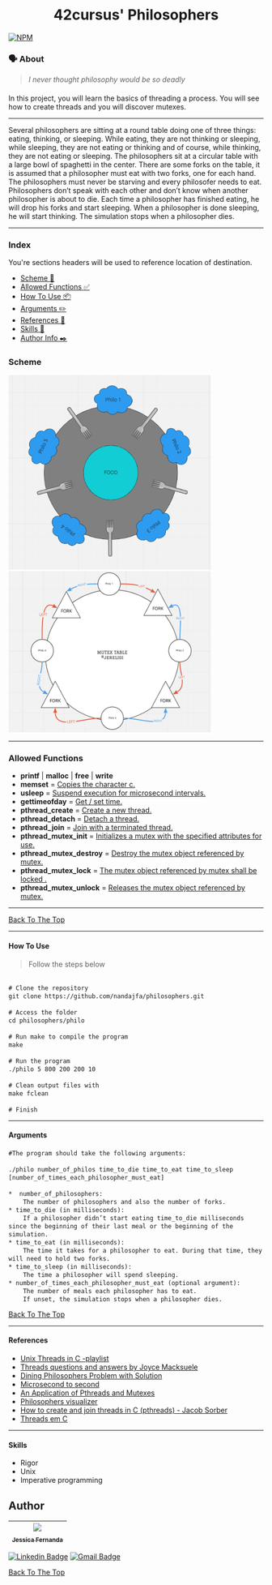 <h1 align="center">
	42cursus' Philosophers
 </h1>
 
  [![NPM](https://img.shields.io/npm/l/react)](https://github.com/nandajfa/philo/blob/main/LICENSE)
 
 
 ### 🗣️ About

> _I never thought philosophy would be so deadly_

#### 

In this project, you will learn the basics of threading a process. You will see how to create threads and you will discover mutexes.

---

Several philosophers are sitting at a round table doing one of three things: eating, thinking, or sleeping. While eating, they are not thinking or sleeping, while sleeping, they are not eating or thinking and of course, while thinking, they are not eating or sleeping. The philosophers sit at a circular table with a large bowl of spaghetti in the center. There are some forks on the table, it is assumed that a philosopher must eat with two forks, one for each hand. The philosophers must never be starving and every philosofer needs to eat. Philosophers don’t speak with each other and don’t know when another philosopher is about to die. Each time a philosopher has finished eating, he will drop his forks and start sleeping. When a philosopher is done sleeping, he will start thinking. The simulation stops when a philosopher dies.

---

### Index

You're sections headers will be used to reference location of destination.

- [Scheme :twisted_rightwards_arrows:](#scheme)
- [Allowed Functions :white_check_mark:](#allowed-functions)
- [How To Use 📦](#how-to-use)
- [Arguments ✏️](#arguments)
- [References 📌](#references)
- [Skills 📄](#skills)
- [Author Info  ✒️](#author)

### Scheme

<img src="img/philo.PNG" width="400">
<img src="img/cp71.png" width="400">

---

### Allowed Functions

- **printf** | **malloc** | **free** | **write**
- **memset** = [Copies the character c.](https://www.tutorialspoint.com/c_standard_library/c_function_memset.htm)
- **usleep** = [Suspend execution for microsecond intervals.](https://man7.org/linux/man-pages/man3/usleep.3.html)
- **gettimeofday** = [Get / set time.](https://man7.org/linux/man-pages/man2/gettimeofday.2.html)
- **pthread_create** = [Create a new thread.](https://man7.org/linux/man-pages/man3/pthread_create.3.html)
- **pthread_detach** = [Detach a thread.](https://man7.org/linux/man-pages/man3/pthread_detach.3.html)
- **pthread_join** = [Join with a terminated thread.](https://man7.org/linux/man-pages/man3/pthread_join.3.html)
- **pthread_mutex_init** = [Initializes a mutex with the specified attributes for use.](https://www.ibm.com/docs/en/i/7.3?topic=ssw_ibm_i_73/apis/users_61.htm)
- **pthread_mutex_destroy** = [Destroy the mutex object referenced by mutex.](https://linux.die.net/man/3/pthread_mutex_destroyl)
- **pthread_mutex_lock** = [The mutex object referenced by mutex shall be locked .](https://linux.die.net/man/3/pthread_mutex_lock)
- **pthread_mutex_unlock** = [Releases the mutex object referenced by mutex.](https://www.ibm.com/docs/en/zos/2.1.0?topic=functions-pthread-mutex-unlock-unlock-mutex-object)

---

[Back To The Top](#index)

---

#### How To Use
> Follow the steps below
```shell

# Clone the repository
git clone https://github.com/nandajfa/philosophers.git

# Access the folder
cd philosophers/philo

# Run make to compile the program
make

# Run the program
./philo 5 800 200 200 10

# Clean output files with
make fclean

# Finish
```

---


#### Arguments

```Shell
#The program should take the following arguments:

./philo number_of_philos time_to_die time_to_eat time_to_sleep [number_of_times_each_philosopher_must_eat]

*  number_of_philosophers:
	The number of philosophers and also the number of forks.
* time_to_die (in milliseconds): 
	If a philosopher didn’t start eating time_to_die milliseconds since the beginning of their last meal or the beginning of the simulation.
* time_to_eat (in milliseconds): 
	The time it takes for a philosopher to eat. During that time, they will need to hold two forks.
* time_to_sleep (in milliseconds): 
	The time a philosopher will spend sleeping.
* number_of_times_each_philosopher_must_eat (optional argument):
	The number of meals each philosopher has to eat.
	If unset, the simulation stops when a philosopher dies.

```

[Back To The Top](#index)

---
#### References

 * [Unix Threads in C -playlist](https://www.youtube.com/watch?v=d9s_d28yJq0&list=PLfqABt5AS4FmuQf70psXrsMLEDQXNkLq2)
 * [Threads questions and answers by Joyce Macksuele](https://www.notion.so/Philosophers-2b872948598e4f0cba91c66d8b5ba821)
 * [Dining Philosophers Problem with Solution](https://www.youtube.com/watch?v=NbwbQQB7xNQ)
 * [Microsecond to second](https://www.youtube.com/watch?v=DoYXn3nd0Ws)
 * [An Application of Pthreads and Mutexes](http://files.kipr.org/gcer/2009/proceedings/Myers_ApplicationPthreads.pdf)
 * [Philosophers visualizer](https://nafuka11.github.io/philosophers-visualizer/)
 * [How to create and join threads in C (pthreads) - Jacob Sorber](https://www.youtube.com/watch?v=uA8X5zNOGw8&t=2s)
 * [Threads em C](https://homepages.dcc.ufmg.br/~coutinho/pthreads/ProgramandoComThreads.pdf)

---
#### Skills

* Rigor
* Unix
* Imperative programming


 
## Author

 | [<img src="https://avatars.githubusercontent.com/u/80687429?v=4" width=115><br><sub>Jessica Fernanda</sub>](https://github.com/nandajfa) |
 | :---: |
 
 [![Linkedin Badge](https://img.shields.io/badge/-Jessica-blue?style=flat-square&logo=Linkedin&logoColor=white&link=https://www.linkedin.com/in/jessica-fernanda-106651205)](https://www.linkedin.com/in/jessica-fernanda-106651205) 
[![Gmail Badge](https://img.shields.io/badge/-nanda.jfa@gmail.com-c14438?style=flat-square&logo=Gmail&logoColor=white&link=mailto:nanda.jfa@gmail.com)](mailto:nanda.jfa@gmail.com)


[Back To The Top](#index)
